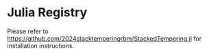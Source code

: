 # Julia Registry

Please refer to https://github.com/2024stacktemperingrbm/StackedTempering.jl for installation instructions.